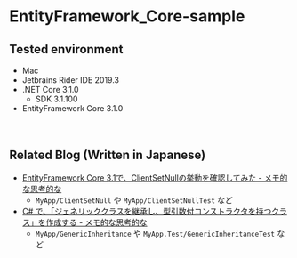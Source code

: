EntityFramework_Core-sample
===

## Tested environment

- Mac
- Jetbrains Rider IDE 2019.3
- .NET Core 3.1.0
  - SDK 3.1.100
- EntityFramework Core 3.1.0

　  

## Related Blog (Written in Japanese)

- [EntityFramework Core 3.1で、ClientSetNullの挙動を確認してみた - メモ的な思考的な](https://thinkami.hatenablog.com/entry/2020/01/02/222729)
  - `MyApp/ClientSetNull` や `MyApp/ClientSetNullTest` など
- [C# で、「ジェネリッククラスを継承し、型引数付コンストラクタを持つクラス」を作成する - メモ的な思考的な](https://thinkami.hatenablog.com/entry/2020/01/03/232035)
  - `MyApp/GenericInheritance` や `MyApp.Test/GenericInheritanceTest` など 
